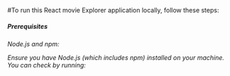 #To run this React movie Explorer application locally, follow these steps:
<h5>Prerequisites</h5>
<h6>Node.js and npm: <p>Ensure you have Node.js (which includes npm) installed on your machine. You can check by running:</p></h6>
